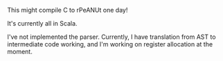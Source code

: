 This might compile C to rPeANUt one day!

It's currently all in Scala.

I've not implemented the parser. Currently, I have translation from AST to intermediate code working, and I'm working on register allocation at the moment.